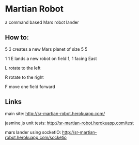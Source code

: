 Martian Robot
=============

a command based Mars robot lander 


How to:
-------

5 3         creates a new Mars planet of size 5 5

1 1 E       lands a new robot on field 1, 1 facing East

L           rotate to the left

R           rotate to the right

F           move one field forward


Links
-----

main site: http://sr-martian-robot.herokuapp.com/


jasmine.js unit tests: http://sr-martian-robot.herokuapp.com/test


mars lander using socketIO: http://sr-martian-robot.herokuapp.com/socketio

